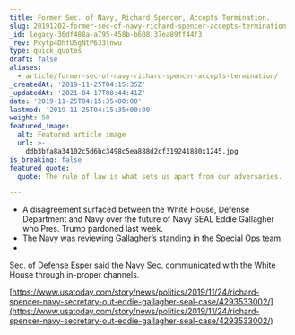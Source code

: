 ```yaml
---
title: Former Sec. of Navy, Richard Spencer, Accepts Termination.
slug: 20191202-former-sec-of-navy-richard-spencer-accepts-termination
_id: legacy-36df488a-a795-458b-b608-37ea89ff44f3
_rev: Pxytp4DhfU5gNtP633lnwu
type: quick_quotes
draft: false
aliases:
  - article/former-sec-of-navy-richard-spencer-accepts-termination/
_createdAt: '2019-11-25T04:15:35Z'
_updatedAt: '2021-04-17T08:44:41Z'
date: '2019-11-25T04:15:35+00:00'
lastmod: '2019-11-25T04:15:35+00:00'
weight: 50
featured_image:
  alt: Featured article image
  url: >-
    ddb3bfa8a34102c5d6bc3498c5ea888d2cf319241880x1245.jpg
is_breaking: false
featured_quote:
  quote: The rule of law is what sets us apart from our adversaries.

---
```

* A disagreement surfaced between the White House, Defense Department and Navy over the future of Navy SEAL Eddie Gallagher who Pres. Trump pardoned last week.
* The Navy was reviewing Gallagher’s standing in the Special Ops team.
* 

Sec. of Defense Esper said the Navy Sec. communicated with the White House through in-proper channels.

[https://www.usatoday.com/story/news/politics/2019/11/24/richard-spencer-navy-secretary-out-eddie-gallagher-seal-case/4293533002/](https://www.usatoday.com/story/news/politics/2019/11/24/richard-spencer-navy-secretary-out-eddie-gallagher-seal-case/4293533002/)